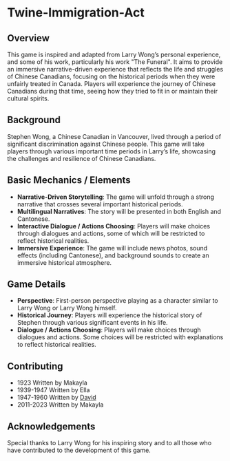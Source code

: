 # Twine-Immigration-Act

## Overview

This game is inspired and adapted from Larry Wong’s personal experience, and some of his work, particularly his work "The Funeral". It aims to provide an immersive narrative-driven experience that reflects the life and struggles of Chinese Canadians, focusing on the historical periods when they were unfairly treated in Canada. Players will experience the journey of Chinese Canadians during that time, seeing how they tried to fit in or maintain their cultural spirits.

## Background

Stephen Wong, a Chinese Canadian in Vancouver, lived through a period of significant discrimination against Chinese people. This game will take players through various important time periods in Larry’s life, showcasing the challenges and resilience of Chinese Canadians.

## Basic Mechanics / Elements

- **Narrative-Driven Storytelling**: The game will unfold through a strong narrative that crosses several important historical periods.
- **Multilingual Narratives**: The story will be presented in both English and Cantonese.
- **Interactive Dialogue / Actions Choosing**: Players will make choices through dialogues and actions, some of which will be restricted to reflect historical realities.
- **Immersive Experience**: The game will include news photos, sound effects (including Cantonese), and background sounds to create an immersive historical atmosphere.

## Game Details

- **Perspective**: First-person perspective playing as a character similar to Larry Wong or Larry Wong himself.
- **Historical Journey**: Players will experience the historical story of Stephen through various significant events in his life.
- **Dialogue / Actions Choosing**: Players will make choices through dialogues and actions. Some choices will be restricted with explanations to reflect historical realities.


## Contributing

- 1923 Written by Makayla
- 1939-1947 Written by Ella
- 1947-1960 Written by [David](https://github.com/thedavidweng)
- 2011-2023 Written by Makayla

## Acknowledgements

Special thanks to Larry Wong for his inspiring story and to all those who have contributed to the development of this game.
